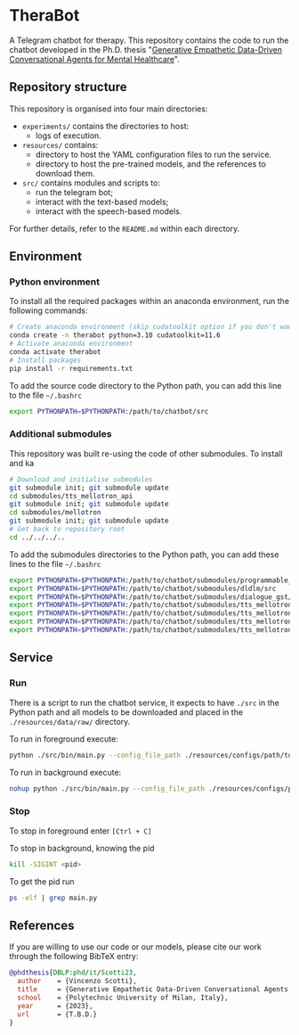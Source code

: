 # TheraBot

A Telegram chatbot for therapy.
This repository contains the code to run the chatbot developed in the Ph.D. thesis "[Generative Empathetic Data-Driven Conversational Agents for Mental Healthcare](https://www.overleaf.com/read/bvfznvsnrgdc)".

## Repository structure

This repository is organised into four main directories:

- `experiments/` contains the directories to host:  
    - logs of execution.
- `resources/` contains:
    - directory to host the YAML configuration files to run the service.
    - directory to host the pre-trained models, and the references to download them.
- `src/` contains modules and scripts to: 
    - run the telegram bot;
    - interact with the text-based models;
    - interact with the speech-based models.

For further details, refer to the `README.md` within each directory.

## Environment

### Python environment

To install all the required packages within an anaconda environment, run the following commands:

```bash
# Create anaconda environment (skip cudatoolkit option if you don't want to use the GPU)
conda create -n therabot python=3.10 cudatoolkit=11.6
# Activate anaconda environment
conda activate therabot
# Install packages
pip install -r requirements.txt
```

To add the source code directory to the Python path, you can add this line to the file `~/.bashrc`

```bash
export PYTHONPATH=$PYTHONPATH:/path/to/chatbot/src
```

### Additional submodules

This repository was built re-using the code of other submodules.
To install and ka

```bash
# Download and initialise submodules
git submodule init; git submodule update
cd submodules/tts_mellotron_api
git submodule init; git submodule update
cd submodules/mellotron
git submodule init; git submodule update
# Get back to repository root
cd ../../../..
```

To add the submodules directories to the Python path, you can add these lines to the file `~/.bashrc`

```bash
export PYTHONPATH=$PYTHONPATH:/path/to/chatbot/submodules/programmable_chatbot/src
export PYTHONPATH=$PYTHONPATH:/path/to/chatbot/submodules/dldlm/src
export PYTHONPATH=$PYTHONPATH:/path/to/chatbot/submodules/dialogue_gst/src
export PYTHONPATH=$PYTHONPATH:/path/to/chatbot/submodules/tts_mellotron_api/src
export PYTHONPATH=$PYTHONPATH:/path/to/chatbot/submodules/tts_mellotron_api/submodules/mellotron
export PYTHONPATH=$PYTHONPATH:/path/to/chatbot/submodules/tts_mellotron_api/submodules/mellotron/waveglow
export PYTHONPATH=$PYTHONPATH:/path/to/chatbot/submodules/tts_mellotron_api/submodules/tacotron2
```

## Service

### Run

There is a script to run the chatbot service, it expects to have `./src` in the Python path and all models to be downloaded and placed in the `./resources/data/raw/` directory.

To run in foreground execute:
```bash
python ./src/bin/main.py --config_file_path ./resources/configs/path/to/config.yaml
```

To run in background execute:
```bash
nohup python ./src/bin/main.py --config_file_path ./resources/configs/path/to/config.yaml > experiment_"$(date '+%Y_%m_%d_%H_%M_%S')".out &
```

### Stop

To stop in foreground enter `[Ctrl + C]`

To stop in background, knowing the pid
```bash
kill -SIGINT <pid>
```

To get the pid run 
```bash
ps -elf | grep main.py
```

## References

If you are willing to use our code or our models, please cite our work through the following BibTeX entry:

```bibtex
@phdthesis{DBLP:phd/it/Scotti23,
  author    = {Vincenzo Scotti},
  title     = {Generative Empathetic Data-Driven Conversational Agents for Mental Healthcare},
  school    = {Polytechnic University of Milan, Italy},
  year      = {2023},
  url       = {T.B.D.}
}
```
